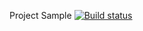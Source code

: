 Project
Sample [![Build status](https://ci.appveyor.com/api/projects/status/vn6umgmke0xgki89?svg=true)](https://ci.appveyor.com/project/yulivanova/webinterfacetesting)